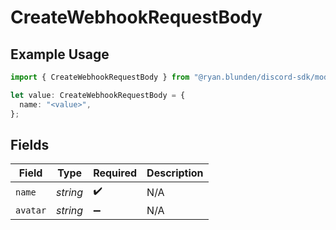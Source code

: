 # CreateWebhookRequestBody

## Example Usage

```typescript
import { CreateWebhookRequestBody } from "@ryan.blunden/discord-sdk/models/operations";

let value: CreateWebhookRequestBody = {
  name: "<value>",
};
```

## Fields

| Field              | Type               | Required           | Description        |
| ------------------ | ------------------ | ------------------ | ------------------ |
| `name`             | *string*           | :heavy_check_mark: | N/A                |
| `avatar`           | *string*           | :heavy_minus_sign: | N/A                |